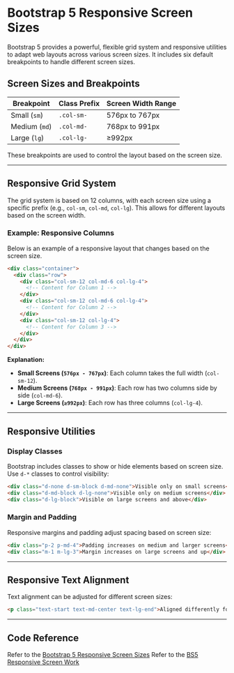 
# Bootstrap 5 Responsive Screen Sizes

Bootstrap 5 provides a powerful, flexible grid system and responsive utilities to adapt web layouts across various screen sizes. It includes six default breakpoints to handle different screen sizes.

## Screen Sizes and Breakpoints

| Breakpoint   | Class Prefix | Screen Width Range  |
|--------------|--------------|---------------------|
| Small (`sm`) | `.col-sm-`   | 576px to 767px     |
| Medium (`md`)| `.col-md-`   | 768px to 991px     |
| Large (`lg`) | `.col-lg-`   | ≥992px             |

These breakpoints are used to control the layout based on the screen size.

---

## Responsive Grid System

The grid system is based on 12 columns, with each screen size using a specific prefix (e.g., `col-sm`, `col-md`, `col-lg`). This allows for different layouts based on the screen width.

### Example: Responsive Columns

Below is an example of a responsive layout that changes based on the screen size.

```html
<div class="container">
  <div class="row">
    <div class="col-sm-12 col-md-6 col-lg-4">
      <!-- Content for Column 1 -->
    </div>
    <div class="col-sm-12 col-md-6 col-lg-4">
      <!-- Content for Column 2 -->
    </div>
    <div class="col-sm-12 col-lg-4">
      <!-- Content for Column 3 -->
    </div>
  </div>
</div>
```

**Explanation:**
- **Small Screens (`576px - 767px`)**: Each column takes the full width (`col-sm-12`).
- **Medium Screens (`768px - 991px`)**: Each row has two columns side by side (`col-md-6`).
- **Large Screens (`≥992px`)**: Each row has three columns (`col-lg-4`).

---

## Responsive Utilities

### Display Classes

Bootstrap includes classes to show or hide elements based on screen size. Use `d-*` classes to control visibility:

```html
<div class="d-none d-sm-block d-md-none">Visible only on small screens</div>
<div class="d-md-block d-lg-none">Visible only on medium screens</div>
<div class="d-lg-block">Visible on large screens and above</div>
```

### Margin and Padding

Responsive margins and padding adjust spacing based on screen size:

```html
<div class="p-2 p-md-4">Padding increases on medium and larger screens</div>
<div class="m-1 m-lg-3">Margin increases on large screens and up</div>
```

---

## Responsive Text Alignment

Text alignment can be adjusted for different screen sizes:

```html
<p class="text-start text-md-center text-lg-end">Aligned differently for each screen size</p>
```

---

## Code Reference
Refer to the [Bootstrap 5 Responsive Screen Sizes](https://github.com/manunmathew/python/raw/main/code/Bootstrap/responsivediv.html)
Refer to the [BS5 Responsive Screen Work](https://github.com/manunmathew/python/raw/main/code/Bootstrap/responsivework1.html)


